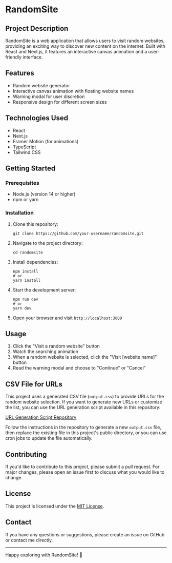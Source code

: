 # RandomSite

## Project Description

RandomSite is a web application that allows users to visit random websites, providing an exciting way to discover new content on the internet. Built with React and Next.js, it features an interactive canvas animation and a user-friendly interface.

## Features

- Random website generator
- Interactive canvas animation with floating website names
- Warning modal for user discretion
- Responsive design for different screen sizes

## Technologies Used

- React
- Next.js
- Framer Motion (for animations)
- TypeScript
- Tailwind CSS

## Getting Started

### Prerequisites

- Node.js (version 14 or higher)
- npm or yarn

### Installation

1. Clone this repository:
   ```
   git clone https://github.com/your-username/randomsite.git
   ```

2. Navigate to the project directory:
   ```
   cd randomsite
   ```

3. Install dependencies:
   ```
   npm install
   # or
   yarn install
   ```

4. Start the development server:
   ```
   npm run dev
   # or
   yarn dev
   ```

5. Open your browser and visit `http://localhost:3000`

## Usage

1. Click the "Visit a random website" button
2. Watch the searching animation
3. When a random website is selected, click the "Visit [website name]" button
4. Read the warning modal and choose to "Continue" or "Cancel"

## CSV File for URLs

This project uses a generated CSV file (`output.csv`) to provide URLs for the random website selection. If you want to generate new URLs or customize the list, you can use the URL generation script available in this repository:

[URL Generation Script Repository](https://github.com/webbedpiyush/url-generator)

Follow the instructions in the repository to generate a new `output.csv` file, then replace the existing file in this project's public directory, or you can use cron jobs to update the file automatically.

## Contributing

If you'd like to contribute to this project, please submit a pull request. For major changes, please open an issue first to discuss what you would like to change.

## License

This project is licensed under the [MIT License](https://opensource.org/licenses/MIT).

## Contact

If you have any questions or suggestions, please create an issue on GitHub or contact me directly.

---

Happy exploring with RandomSite! 🚀